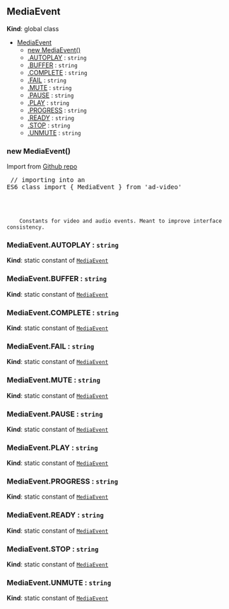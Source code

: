<a name="MediaEvent"></a>

## MediaEvent
**Kind**: global class  

* [MediaEvent](#MediaEvent)
    * [new MediaEvent()](#new_MediaEvent_new)
    * [.AUTOPLAY](#MediaEvent.AUTOPLAY) : <code>string</code>
    * [.BUFFER](#MediaEvent.BUFFER) : <code>string</code>
    * [.COMPLETE](#MediaEvent.COMPLETE) : <code>string</code>
    * [.FAIL](#MediaEvent.FAIL) : <code>string</code>
    * [.MUTE](#MediaEvent.MUTE) : <code>string</code>
    * [.PAUSE](#MediaEvent.PAUSE) : <code>string</code>
    * [.PLAY](#MediaEvent.PLAY) : <code>string</code>
    * [.PROGRESS](#MediaEvent.PROGRESS) : <code>string</code>
    * [.READY](#MediaEvent.READY) : <code>string</code>
    * [.STOP](#MediaEvent.STOP) : <code>string</code>
    * [.UNMUTE](#MediaEvent.UNMUTE) : <code>string</code>

<a name="new_MediaEvent_new"></a>

### new MediaEvent()
Import from <a href="https://github.com/ff0000-ad-tech/ad-video">Github repo</a>
		<br>
		<pre class="sunlight-highlight-javascript">
// importing into an ES6 class
import { MediaEvent } from 'ad-video'
</pre>
		<br><br>
		
		Constants for video and audio events. Meant to improve interface consistency.

<a name="MediaEvent.AUTOPLAY"></a>

### MediaEvent.AUTOPLAY : <code>string</code>
**Kind**: static constant of [<code>MediaEvent</code>](#MediaEvent)  
<a name="MediaEvent.BUFFER"></a>

### MediaEvent.BUFFER : <code>string</code>
**Kind**: static constant of [<code>MediaEvent</code>](#MediaEvent)  
<a name="MediaEvent.COMPLETE"></a>

### MediaEvent.COMPLETE : <code>string</code>
**Kind**: static constant of [<code>MediaEvent</code>](#MediaEvent)  
<a name="MediaEvent.FAIL"></a>

### MediaEvent.FAIL : <code>string</code>
**Kind**: static constant of [<code>MediaEvent</code>](#MediaEvent)  
<a name="MediaEvent.MUTE"></a>

### MediaEvent.MUTE : <code>string</code>
**Kind**: static constant of [<code>MediaEvent</code>](#MediaEvent)  
<a name="MediaEvent.PAUSE"></a>

### MediaEvent.PAUSE : <code>string</code>
**Kind**: static constant of [<code>MediaEvent</code>](#MediaEvent)  
<a name="MediaEvent.PLAY"></a>

### MediaEvent.PLAY : <code>string</code>
**Kind**: static constant of [<code>MediaEvent</code>](#MediaEvent)  
<a name="MediaEvent.PROGRESS"></a>

### MediaEvent.PROGRESS : <code>string</code>
**Kind**: static constant of [<code>MediaEvent</code>](#MediaEvent)  
<a name="MediaEvent.READY"></a>

### MediaEvent.READY : <code>string</code>
**Kind**: static constant of [<code>MediaEvent</code>](#MediaEvent)  
<a name="MediaEvent.STOP"></a>

### MediaEvent.STOP : <code>string</code>
**Kind**: static constant of [<code>MediaEvent</code>](#MediaEvent)  
<a name="MediaEvent.UNMUTE"></a>

### MediaEvent.UNMUTE : <code>string</code>
**Kind**: static constant of [<code>MediaEvent</code>](#MediaEvent)  
